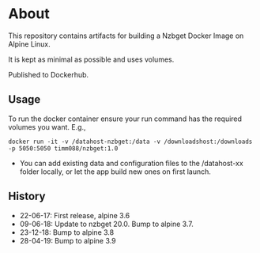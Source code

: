 # About

This repository contains artifacts for building a Nzbget Docker Image on Alpine Linux.

It is kept as minimal as possible and uses volumes.

Published to Dockerhub.

## Usage

To run the docker container ensure your run command has the required volumes you want. E.g.,

`docker run -it -v /datahost-nzbget:/data -v /downloadshost:/downloads -p 5050:5050 timm088/nzbget:1.0`

- You can add existing data and configuration files to the /datahost-xx folder locally, or let the app build new ones on first launch.

## History

- 22-06-17: First release, alpine 3.6
- 09-06-18: Update to nzbget 20.0. Bump to alpine 3.7.
- 23-12-18: Bump to alpine 3.8
- 28-04-19: Bump to alpine 3.9
